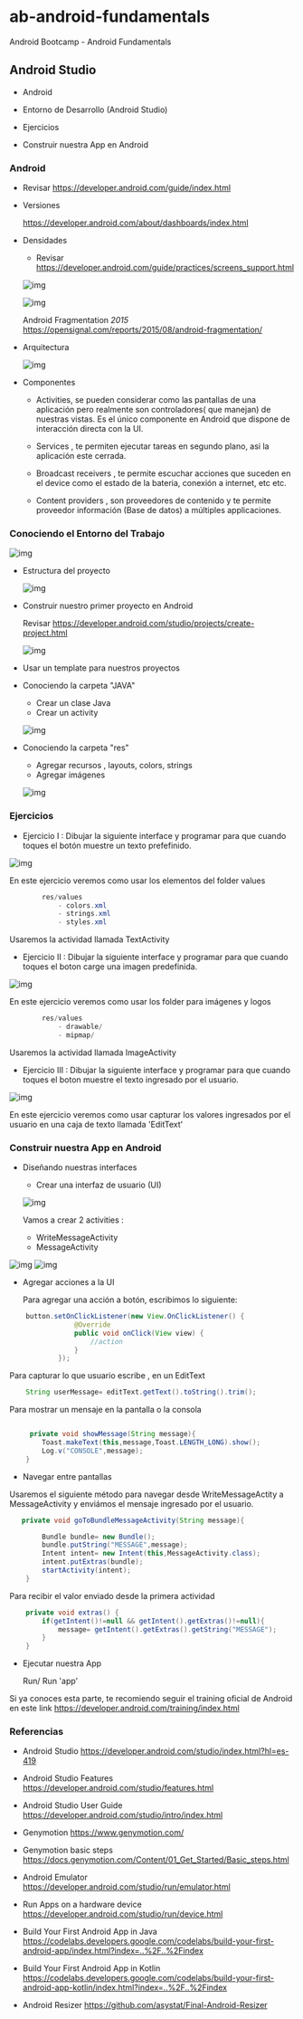 # ab-android-fundamentals
Android Bootcamp - Android Fundamentals

## Android Studio

- Android

- Entorno de Desarrollo (Android Studio)

- Ejercicios

- Construir nuestra  App en Android

### Android

  * Revisar https://developer.android.com/guide/index.html

- Versiones 

  https://developer.android.com/about/dashboards/index.html

- Densidades

  * Revisar https://developer.android.com/guide/practices/screens_support.html

  ![img](https://developer.android.com/images/screens_support/screens-ranges.png)

  ![img](https://developer.android.com/images/screens_support/screens-densities.png)

  Android Fragmentation *2015* https://opensignal.com/reports/2015/08/android-fragmentation/

- Arquitectura

  ![img](https://developer.android.com/guide/platform/images/android-stack_2x.png)

- Componentes 

	- Activities, se pueden considerar como las pantallas de una aplicación pero realmente son controladores( que manejan) de nuestras vistas. Es el único componente en Android que dispone de interacción directa con la UI.

	- Services , te permiten ejecutar tareas en segundo plano, asi la aplicación este cerrada.

	- Broadcast receivers , te permite escuchar acciones que suceden en el device como el estado de la bateria, conexión a internet, etc etc.

	- Content providers , son proveedores de contenido y te permite proveedor información (Base de datos) a múltiples applicaciones.


### Conociendo el Entorno del Trabajo

  ![img](https://developer.android.com/studio/images/intro/main-window_2-2_2x.png)

- Estructura del proyecto

  ![img](https://developer.android.com/studio/images/intro/project-android-view_2-1_2x.png)

- Construir nuestro primer proyecto en Android
  
  Revisar https://developer.android.com/studio/projects/create-project.html

  ![img](https://developer.android.com/studio/images/projects/new-project-wizard-configure_2x.png)


- Usar un template para nuestros proyectos

- Conociendo la carpeta "JAVA"

	- Crear un clase Java
	- Crear un activity

  ![img](https://developer.android.com/studio/images/cnc-createclass_2-2_2x.png)


- Conociendo la carpeta "res"

	- Agregar  recursos , layouts, colors, strings
	- Agregar imágenes

  ![img](https://developer.android.com/studio/images/write/new-resource-dir_2-2_2x.png)

### Ejercicios

- Ejercicio I : Dibujar la siguiente interface y programar para que cuando toques el botón muestre un texto prefefinido.

![img](https://github.com/learning-android-pe/training-resources/blob/master/samples/basic/AndroidStudio-E1.jpg?raw=true)

En este ejercicio veremos como usar los elementos del folder values
```java
		res/values
			- colors.xml
			- strings.xml
			- styles.xml
```
Usaremos la actividad llamada TextActivity


- Ejercicio II : Dibujar la siguiente interface y programar para que cuando toques el boton carge una imagen predefinida.

![img](https://github.com/learning-android-pe/training-resources/blob/master/samples/basic/AndroidStudio-E2.jpg?raw=true)

En este ejercicio veremos como usar los folder para imágenes y logos
```java
		res/values
			- drawable/
			- mipmap/
```
Usaremos la actividad llamada ImageActivity

- Ejercicio III : Dibujar la siguiente interface y programar para que cuando toques el boton muestre el texto ingresado por el usuario.

![img](https://github.com/learning-android-pe/training-resources/blob/master/samples/basic/AndroidStudio-E3.jpg?raw=true)

En este ejercicio veremos como usar capturar los valores ingresados por el usuario en una caja de texto llamada 'EditText'

### Construir nuestra App en Android

- Diseñando nuestras interfaces

	- Crear una interfaz de usuario (UI)

  ![img](https://developer.android.com/studio/images/write/layout-editor-callouts_2x.png)

  Vamos a crear 2 activities :

  - WriteMessageActivity
  - MessageActivity

![img](https://github.com/learning-android-pe/training-resources/blob/master/samples/basic/AndroidStudio-E4-1.jpg?raw=true) ![img](https://github.com/learning-android-pe/training-resources/blob/master/samples/basic/AndroidStudio-E4-2.jpg?raw=true)



- Agregar acciones a la UI

	Para agregar una acción a botón, escribimos lo siguiente:

```java
	button.setOnClickListener(new View.OnClickListener() {
	            @Override
	            public void onClick(View view) {
	                //action
	            }
	        });
```


Para capturar lo que usuario escribe , en un EditText

```java
	String userMessage= editText.getText().toString().trim();
```


Para mostrar un mensaje en la pantalla o la consola

```java

	 private void showMessage(String message){
        Toast.makeText(this,message,Toast.LENGTH_LONG).show();
        Log.v("CONSOLE",message);
    }
```

- Navegar entre pantallas

Usaremos el siguiente método para navegar desde WriteMessageActity a MessageActivity y enviámos el mensaje ingresado por el usuario.

```java
   private void goToBundleMessageActivity(String message){

        Bundle bundle= new Bundle();
        bundle.putString("MESSAGE",message);
        Intent intent= new Intent(this,MessageActivity.class);
        intent.putExtras(bundle);
        startActivity(intent);
    }
```

Para recibir el valor enviado desde la primera actividad

```java
    private void extras() {
        if(getIntent()!=null && getIntent().getExtras()!=null){
            message= getIntent().getExtras().getString("MESSAGE");
        }
    }
```

- Ejecutar nuestra App

  Run/ Run 'app'

Si ya conoces esta parte, te recomiendo seguir el training oficial de Android en este link https://developer.android.com/training/index.html

### Referencias

- Android Studio https://developer.android.com/studio/index.html?hl=es-419

- Android Studio Features https://developer.android.com/studio/features.html

- Android Studio User Guide https://developer.android.com/studio/intro/index.html

- Genymotion https://www.genymotion.com/

- Genymotion basic steps https://docs.genymotion.com/Content/01_Get_Started/Basic_steps.html

- Android Emulator https://developer.android.com/studio/run/emulator.html

- Run Apps on a hardware device https://developer.android.com/studio/run/device.html

- Build Your First Android App in Java https://codelabs.developers.google.com/codelabs/build-your-first-android-app/index.html?index=..%2F..%2Findex

- Build Your First Android App in Kotlin https://codelabs.developers.google.com/codelabs/build-your-first-android-app-kotlin/index.html?index=..%2F..%2Findex

- Android Resizer https://github.com/asystat/Final-Android-Resizer




